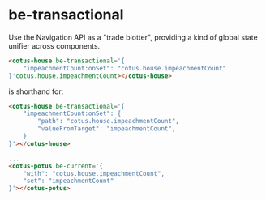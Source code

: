 # be-transactional

Use the Navigation API as a "trade blotter", providing a kind of global state unifier across components.

```html
<cotus-house be-transactional='{
    "impeachmentCount:onSet": "cotus.house.impeachmentCount"
}'cotus.house.impeachmentCount></cotus-house>
```

is shorthand for:

```html
<cotus-house be-transactional='{
    "impeachmentCount:onSet": {
        "path": "cotus.house.impeachmentCount",
        "valueFromTarget": "impeachmentCount",
    }
}'></cotus-house>

...
<cotus-potus be-current='{
    "with": "cotus.house.impeachmentCount",
    "set": "impeachmentCount"
}'></cotus-potus>
```